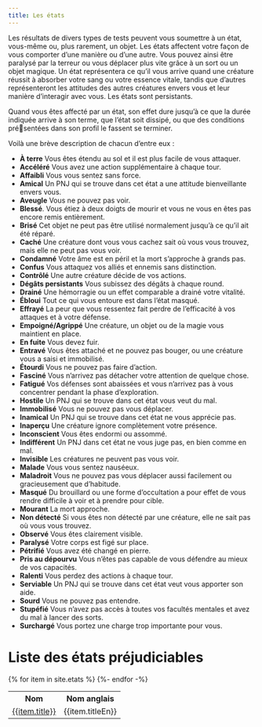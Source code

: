 ```yaml
---
title: Les états
---
```

Les résultats de divers types de tests peuvent vous soumettre à un état, vous-même ou, plus rarement, un objet. Les états affectent votre façon de vous comporter d’une manière ou d’une autre. Vous pouvez ainsi être paralysé par la terreur ou vous déplacer plus vite grâce à un sort ou un objet magique. Un état représentera ce qu’il vous arrive quand une créature réussit à absorber votre sang ou votre essence vitale, tandis que d’autres représenteront les attitudes des autres créatures envers vous et leur manière d’interagir avec vous. Les états sont persistants. 

Quand vous êtes affecté par un état, son effet dure jusqu’à ce que la durée indiquée arrive à son terme, que l’état soit dissipé, ou que des conditions présentées dans son profil le fassent se terminer. 

Voilà une brève description de chacun d’entre eux :
- **À terre** Vous êtes étendu au sol et il est plus facile de vous attaquer.
- **Accéléré** Vous avez une action supplémentaire à chaque tour.
- **Affaibli** Vous vous sentez sans force.
- **Amical** Un PNJ qui se trouve dans cet état a une attitude bienveillante envers vous.
- **Aveugle** Vous ne pouvez pas voir.
- **Blessé**. Vous étiez à deux doigts de mourir et vous ne vous en êtes pas encore remis entièrement.
- **Brisé** Cet objet ne peut pas être utilisé normalement jusqu’à ce qu’il ait été réparé.
- **Caché** Une créature dont vous vous cachez sait où vous vous trouvez, mais elle ne peut pas vous voir.
- **Condamné** Votre âme est en péril et la mort s’approche à grands 
pas.
- **Confus** Vous attaquez vos alliés et ennemis sans distinction.
- **Contrôlé** Une autre créature décide de vos actions.
- **Dégâts persistants** Vous subissez des dégâts à chaque round.
- **Drainé** Une hémorragie ou un effet comparable a drainé votre vitalité.
- **Ébloui** Tout ce qui vous entoure est dans l’état masqué.
- **Effrayé** La peur que vous ressentez fait perdre de l’efficacité à vos attaques et à votre défense.
- **Empoigné/Agrippé** Une créature, un objet ou de la magie vous maintient en place.
- **En fuite** Vous devez fuir.
- **Entravé** Vous êtes attaché et ne pouvez pas bouger, ou une créature vous a saisi et immobilisé.
- **Étourdi** Vous ne pouvez pas faire d’action.
- **Fasciné** Vous n’arrivez pas détacher votre attention de quelque chose.
- **Fatigué** Vos défenses sont abaissées et vous n’arrivez pas à vous concentrer pendant la phase d’exploration.
- **Hostile** Un PNJ qui se trouve dans cet état vous veut du mal.
- **Immobilisé** Vous ne pouvez pas vous déplacer.
- **Inamical** Un PNJ qui se trouve dans cet état ne vous apprécie pas.
- **Inaperçu** Une créature ignore complètement votre présence.
- **Inconscient** Vous êtes endormi ou assommé.
- **Indifférent** Un PNJ dans cet état ne vous juge pas, en bien comme en mal.
- **Invisible** Les créatures ne peuvent pas vous voir.
- **Malade** Vous vous sentez nauséeux.
- **Maladroit** Vous ne pouvez pas vous déplacer aussi facilement ou gracieusement que d’habitude.
- **Masqué** Du brouillard ou une forme d’occultation a pour effet de vous rendre difficile à voir et à prendre pour cible.
- **Mourant** La mort approche.
- **Non détecté** Si vous êtes non détecté par une créature, elle ne sait pas où vous vous trouvez.
- **Observé** Vous êtes clairement visible.
- **Paralysé** Votre corps est figé sur place.
- **Pétrifié** Vous avez été changé en pierre.
- **Pris au dépourvu** Vous n’êtes pas capable de vous défendre au mieux de vos capacités.
- **Ralenti** Vous perdez des actions à chaque tour.
- **Serviable** Un PNJ qui se trouve dans cet état veut vous apporter son aide.
- **Sourd** Vous ne pouvez pas entendre.
- **Stupéfié** Vous n’avez pas accès à toutes vos facultés mentales et avez du mal à lancer des sorts.
- **Surchargé** Vous portez une charge trop importante pour vous.

# Liste des états préjudiciables

<table>
	<tr><th>Nom</th><th>Nom anglais</th></tr>
	{% for item in site.etats %}
	  <tr>
	  	<td><a href="{{ item.url | relative_url }}">{{item.title}}</a></td>
	  	<td>{{item.titleEn}}</td>
	  </tr>
	{%- endfor -%}
</table>